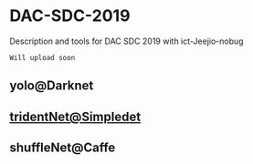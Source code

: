 # DAC-SDC-2019
Description and tools for DAC SDC 2019 with ict-Jeejio-nobug

`Will upload soon`
## yolo@Darknet

## [tridentNet@Simpledet](https://github.com/wangyipengw1p/DAC-SDC-2019/tree/master/Simpledet)

## shuffleNet@Caffe
